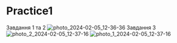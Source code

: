 # Practice1
Завдання 1 та 2
![photo_2024-02-05_12-36-36](https://github.com/snowaaaaaaaaaa/Practice1/assets/144525592/d2c618f2-cca2-4cbd-9e3b-5f2d55e358a9)
Завдання 3 ![photo_2_2024-02-05_12-37-16](https://github.com/snowaaaaaaaaaa/Practice1/assets/144525592/88034ac0-64a2-42b6-ab93-35ba1518b0bd)
![photo_1_2024-02-05_12-37-16](https://github.com/snowaaaaaaaaaa/Practice1/assets/144525592/3ac38af3-af96-4c48-b2fa-0d26df28272a)
